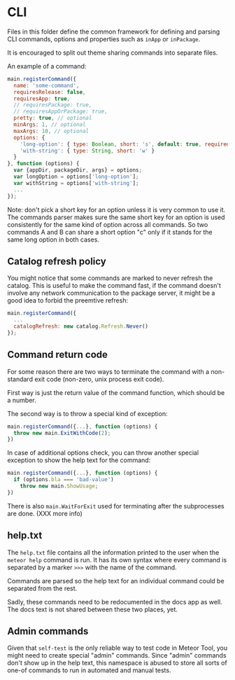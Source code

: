 # CLI

Files in this folder define the common framework for defining and parsing CLI
commands, options and properties such as `inApp` or `inPackage`.

It is encouraged to split out theme sharing commands into separate files.

An example of a command:

```javascript
main.registerCommand({
  name: 'some-command',
  requiresRelease: false,
  requiresApp: true,
  // requiresPackage: true,
  // requiresAppOrPackage: true,
  pretty: true, // optional
  minArgs: 1, // optional
  maxArgs: 10, // optional
  options: {
    'long-option': { type: Boolean, short: 's', default: true, required: true },
    'with-string': { type: String, short: 'w' }
  }
}, function (options) {
  var {appDir, packageDir, args} = options;
  var longOption = options['long-option'];
  var withString = options['with-string'];
  ...
});
```

Note: don't pick a short key for an option unless it is very common to use it. 
The commands parser makes sure the same short key for an option is used
consistently for the same kind of option across all commands. So two commands A
and B can share a short option "c" only if it stands for the same long option in
both cases.

## Catalog refresh policy

You might notice that some commands are marked to never refresh the catalog.
This is useful to make the command fast, if the command doesn't involve any
network communication to the package server, it might be a good idea to forbid
the preemtive refresh:

```javascript
main.registerCommand({
  ...
  catalogRefresh: new catalog.Refresh.Never()
});
```

## Command return code

For some reason there are two ways to terminate the command with a non-standard
exit code (non-zero, unix process exit code).

First way is just the return value of the command function, which should be a
number.

The second way is to throw a special kind of exception:

```javascript
main.registerCommand({...}, function (options) {
  throw new main.ExitWithCode(2);
})
```

In case of additional options check, you can throw another special exception to
show the help text for the command:

```javascript
main.registerCommand({...}, function (options) {
  if (options.bla === 'bad-value')
    throw new main.ShowUsage;
})
```

There is also `main.WaitForExit` used for terminating after the subprocesses are
done. (XXX more info)

## help.txt

The `help.txt` file contains all the information printed to the user when the
`meteor help` command is run. It has its own syntax where every command is
separated by a marker `>>>` with the name of the command.

Commands are parsed so the help text for an individual command could be
separated from the rest.

Sadly, these commands need to be redocumented in the docs app as well. The docs
text is not shared between these two places, yet.

## Admin commands

Given that `self-test` is the only reliable way to test code in Meteor Tool, you
might need to create special "admin" commands. Since "admin" commands don't show
up in the help text, this namespace is abused to store all sorts of one-of
commands to run in automated and manual tests.

